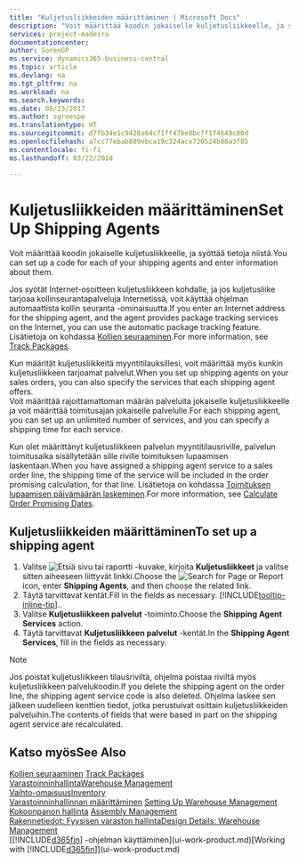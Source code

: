 ```yaml
---
title: "Kuljetusliikkeiden määrittäminen | Microsoft Docs"
description: "Voit määrittää koodin jokaiselle kuljetusliikkeelle, ja syöttää tietoja niistä."
services: project-madeira
documentationcenter: 
author: SorenGP
ms.service: dynamics365-business-central
ms.topic: article
ms.devlang: na
ms.tgt_pltfrm: na
ms.workload: na
ms.search.keywords: 
ms.date: 08/23/2017
ms.author: sgroespe
ms.translationtype: HT
ms.sourcegitcommit: d7fb34e1c9428a64c71ff47be8bcff174649c00d
ms.openlocfilehash: a7cc77ebab889ebca19c324ace720524b88a3f85
ms.contentlocale: fi-fi
ms.lasthandoff: 03/22/2018

---
```

# <a name="set-up-shipping-agents"></a><span data-ttu-id="c863b-103">Kuljetusliikkeiden määrittäminen</span><span class="sxs-lookup"><span data-stu-id="c863b-103">Set Up Shipping Agents</span></span>
<span data-ttu-id="c863b-104">Voit määrittää koodin jokaiselle kuljetusliikkeelle, ja syöttää tietoja niistä.</span><span class="sxs-lookup"><span data-stu-id="c863b-104">You can set up a code for each of your shipping agents and enter information about them.</span></span>  

<span data-ttu-id="c863b-105">Jos syötät Internet-osoitteen kuljetusliikkeen kohdalle, ja jos kuljetusliike tarjoaa kollinseurantapalveluja Internetissä, voit käyttää ohjelman automaattista kollin seuranta -ominaisuutta.</span><span class="sxs-lookup"><span data-stu-id="c863b-105">If you enter an Internet address for the shipping agent, and the agent provides package tracking services on the Internet, you can use the automatic package tracking feature.</span></span> <span data-ttu-id="c863b-106">Lisätietoja on kohdassa [Kollien seuraaminen](sales-how-track-packages.md).</span><span class="sxs-lookup"><span data-stu-id="c863b-106">For more information, see [Track Packages](sales-how-track-packages.md).</span></span>

<span data-ttu-id="c863b-107">Kun määrität kuljetusliikkeitä myyntitilauksillesi, voit määrittää myös kunkin kuljetusliikkeen tarjoamat palvelut.</span><span class="sxs-lookup"><span data-stu-id="c863b-107">When you set up shipping agents on your sales orders, you can also specify the services that each shipping agent offers.</span></span>  
<span data-ttu-id="c863b-108">Voit määrittää rajoittamattoman määrän palveluita jokaiselle kuljetusliikkeelle ja voit määrittää toimitusajan jokaiselle palvelulle.</span><span class="sxs-lookup"><span data-stu-id="c863b-108">For each shipping agent, you can set up an unlimited number of services, and you can specify a shipping time for each service.</span></span>  

<span data-ttu-id="c863b-109">Kun olet määrittänyt kuljetusliikkeen palvelun myyntitilausriville, palvelun toimitusaika sisällytetään sille riville toimituksen lupaamisen laskentaan.</span><span class="sxs-lookup"><span data-stu-id="c863b-109">When you have assigned a shipping agent service to a sales order line, the shipping time of the service will be included in the order promising calculation, for that line.</span></span> <span data-ttu-id="c863b-110">Lisätietoja on kohdassa [Toimituksen lupaamisen päivämäärän laskeminen](sales-how-to-calculate-order-promising-dates.md).</span><span class="sxs-lookup"><span data-stu-id="c863b-110">For more information, see [Calculate Order Promising Dates](sales-how-to-calculate-order-promising-dates.md).</span></span>

## <a name="to-set-up-a-shipping-agent"></a><span data-ttu-id="c863b-111">Kuljetusliikkeiden määrittäminen</span><span class="sxs-lookup"><span data-stu-id="c863b-111">To set up a shipping agent</span></span>  
1.  <span data-ttu-id="c863b-112">Valitse ![Etsiä sivu tai raportti](media/ui-search/search_small.png "Etsiä sivu tai raportti -kuvake") -kuvake, kirjoita **Kuljetusliikkeet** ja valitse sitten aiheeseen liittyvät linkki.</span><span class="sxs-lookup"><span data-stu-id="c863b-112">Choose the ![Search for Page or Report](media/ui-search/search_small.png "Search for Page or Report icon") icon, enter **Shipping Agents**, and then choose the related link.</span></span>  
2.  <span data-ttu-id="c863b-113">Täytä tarvittavat kentät.</span><span class="sxs-lookup"><span data-stu-id="c863b-113">Fill in the fields as necessary.</span></span> [!INCLUDE[tooltip-inline-tip](includes/tooltip-inline-tip_md.md)]<span data-ttu-id="c863b-114">.</span><span class="sxs-lookup"><span data-stu-id="c863b-114">.</span></span>  
3.  <span data-ttu-id="c863b-115">Valitse **Kuljetusliikkeen palvelut** -toiminto.</span><span class="sxs-lookup"><span data-stu-id="c863b-115">Choose the **Shipping Agent Services** action.</span></span>
4. <span data-ttu-id="c863b-116">Täytä tarvittavat **Kuljetusliikkeen palvelut** -kentät.</span><span class="sxs-lookup"><span data-stu-id="c863b-116">In the **Shipping Agent Services**, fill in the fields as necessary.</span></span>

> [!NOTE]  
>  <span data-ttu-id="c863b-117">Jos poistat kuljetusliikkeen tilausriviltä, ohjelma poistaa riviltä myös kuljetusliikkeen palvelukoodin.</span><span class="sxs-lookup"><span data-stu-id="c863b-117">If you delete the shipping agent on the order line, the shipping agent service code is also deleted.</span></span> <span data-ttu-id="c863b-118">Ohjelma laskee sen jälkeen uudelleen kenttien tiedot, jotka perustuivat osittain kuljetusliikkeiden palveluihin.</span><span class="sxs-lookup"><span data-stu-id="c863b-118">The contents of fields that were based in part on the shipping agent service are recalculated.</span></span>  

## <a name="see-also"></a><span data-ttu-id="c863b-119">Katso myös</span><span class="sxs-lookup"><span data-stu-id="c863b-119">See Also</span></span>
<span data-ttu-id="c863b-120">[Kollien seuraaminen](sales-how-track-packages.md)  </span><span class="sxs-lookup"><span data-stu-id="c863b-120">[Track Packages](sales-how-track-packages.md)  </span></span>  
[<span data-ttu-id="c863b-121">Varastoinninhallinta</span><span class="sxs-lookup"><span data-stu-id="c863b-121">Warehouse Management</span></span>](warehouse-manage-warehouse.md)  
[<span data-ttu-id="c863b-122">Vaihto-omaisuus</span><span class="sxs-lookup"><span data-stu-id="c863b-122">Inventory</span></span>](inventory-manage-inventory.md)  
<span data-ttu-id="c863b-123">[Varastoinninhallinnan määrittäminen](warehouse-setup-warehouse.md)   </span><span class="sxs-lookup"><span data-stu-id="c863b-123">[Setting Up Warehouse Management](warehouse-setup-warehouse.md)   </span></span>  
<span data-ttu-id="c863b-124">[Kokoonpanon hallinta](assembly-assemble-items.md)  </span><span class="sxs-lookup"><span data-stu-id="c863b-124">[Assembly Management](assembly-assemble-items.md)  </span></span>  
[<span data-ttu-id="c863b-125">Rakennetiedot: Fyysisen varaston hallinta</span><span class="sxs-lookup"><span data-stu-id="c863b-125">Design Details: Warehouse Management</span></span>](design-details-warehouse-management.md)  
<span data-ttu-id="c863b-126">[[!INCLUDE[d365fin](includes/d365fin_md.md)] -ohjelman käyttäminen](ui-work-product.md)</span><span class="sxs-lookup"><span data-stu-id="c863b-126">[Working with [!INCLUDE[d365fin](includes/d365fin_md.md)]](ui-work-product.md)</span></span>  


